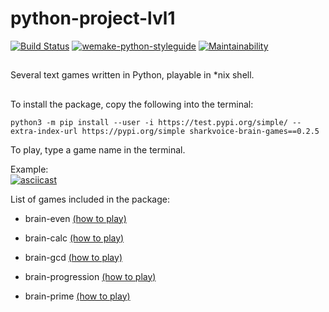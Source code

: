 # python-project-lvl1
[![Build Status](https://travis-ci.org/sharknoise/python-project-lvl1.svg?branch=master)](https://travis-ci.org/sharknoise/python-project-lvl1)
[![wemake-python-styleguide](https://img.shields.io/badge/style-wemake-000000.svg)](https://github.com/wemake-services/wemake-python-styleguide)
[![Maintainability](https://api.codeclimate.com/v1/badges/784f0213c7183f494d1d/maintainability)](https://codeclimate.com/github/sharkvoice/python-project-lvl1/maintainability)
##
Several text games written in Python, playable in *nix shell.
##
To install the package, copy the following into the terminal:  
```
python3 -m pip install --user -i https://test.pypi.org/simple/ --extra-index-url https://pypi.org/simple sharkvoice-brain-games==0.2.5
```
To play, type a game name in the terminal.

Example:  
[![asciicast](https://asciinema.org/a/aeAohNcwE669hN3yF4DmVKhSp.svg)](https://asciinema.org/a/aeAohNcwE669hN3yF4DmVKhSp)  
  
List of games included in the package:  

* brain-even [(how to play)](https://asciinema.org/a/Qf0NZ9buDGsNCPuuK6S1mE7ah)  
  
* brain-calc [(how to play)](https://asciinema.org/a/bXpv2TOF8ZSodCcrGL0PZouo9)  
  
* brain-gcd [(how to play)](https://asciinema.org/a/4VFOAxfTZypH4o398L6wMXohe)  
  
* brain-progression [(how to play)](https://asciinema.org/a/dvvaL3zoiNTVzr8FjuQy6An7Z)  
  
* brain-prime [(how to play)](https://asciinema.org/a/RRuDvKuB7Mgg5zGxYnWswT1qK)
